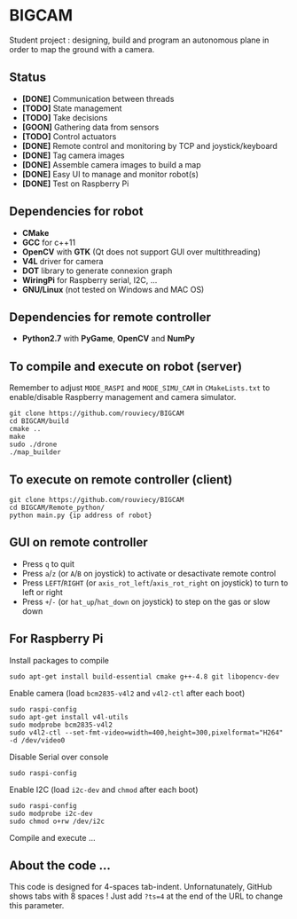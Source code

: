 # BIGCAM
Student project : designing, build and program an autonomous plane in order to map the ground with a camera.

## Status
+    **[DONE]** Communication between threads
+    **[TODO]** State management
+    **[TODO]** Take decisions
+    **[GOON]** Gathering data from sensors
+    **[TODO]** Control actuators
+    **[DONE]** Remote control and monitoring by TCP and joystick/keyboard
+    **[DONE]** Tag camera images
+    **[DONE]** Assemble camera images to build a map
+    **[DONE]** Easy UI to manage and monitor robot(s)
+    **[DONE]** Test on Raspberry Pi

## Dependencies for robot
+    **CMake**
+    **GCC** for c++11
+    **OpenCV** with **GTK** (Qt does not support GUI over multithreading)
+    **V4L** driver for camera
+    **DOT** library to generate connexion graph
+    **WiringPi** for Raspberry serial, I2C, ...
+    **GNU/Linux** (not tested on Windows and MAC OS)

## Dependencies for remote controller
+    **Python2.7** with **PyGame**, **OpenCV** and **NumPy**

## To compile and execute on robot (server)
Remember to adjust `MODE_RASPI` and `MODE_SIMU_CAM` in `CMakeLists.txt` to enable/disable Raspberry management and camera simulator.  

    git clone https://github.com/rouviecy/BIGCAM
    cd BIGCAM/build
    cmake ..
    make
    sudo ./drone
    ./map_builder

## To execute on remote controller (client)

    git clone https://github.com/rouviecy/BIGCAM
    cd BIGCAM/Remote_python/
    python main.py {ip address of robot}

## GUI on remote controller
+    Press `q` to quit
+    Press `a`/`z` (or `A`/`B` on joystick) to activate or desactivate remote control
+    Press `LEFT`/`RIGHT` (or `axis_rot_left`/`axis_rot_right` on joystick) to turn to left or right
+    Press `+`/`-` (or `hat_up`/`hat_down` on joystick) to step on the gas or slow down

## For Raspberry Pi
Install packages to compile

    sudo apt-get install build-essential cmake g++-4.8 git libopencv-dev

Enable camera (load `bcm2835-v4l2` and `v4l2-ctl` after each boot)

    sudo raspi-config
    sudo apt-get install v4l-utils
    sudo modprobe bcm2835-v4l2
    sudo v4l2-ctl --set-fmt-video=width=400,height=300,pixelformat="H264" -d /dev/video0

Disable Serial over console

    sudo raspi-config

Enable I2C (load `i2c-dev` and `chmod` after each boot)

    sudo raspi-config
    sudo modprobe i2c-dev
    sudo chmod o+rw /dev/i2c

Compile and execute ...

## About the code ...
This code is designed for 4-spaces tab-indent. Unfornatunately, GitHub shows tabs with 8 spaces ! Just add `?ts=4` at the end of the URL to change this parameter.